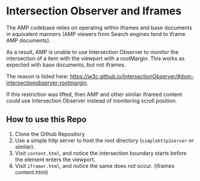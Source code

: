 # Intersection Observer and Iframes

The AMP codebase relies on operating within iframes and base documents in equivalent manners (AMP viewers from Search engines tend to iframe AMP documents).

As a result, AMP is unable to use Intersection Observer to monitor the intersection of a item with the viewport with a rootMargin. This works as expected with base documents, but not iframes.

The reason is listed here: https://w3c.github.io/IntersectionObserver/#dom-intersectionobserver-rootmargin.

If this restriction was lifted, then AMP and other similar iframed content could use Intersection Observer instead of monitoring scroll position.

## How to use this Repo

1. Clone the Github Repository
2. Use a simple http server to host the root directory (`simplehttp2server` or similar).
3. Visit `content.html`, and notice the intersection boundary starts before the element enters the viewport.
4. Visit `iframer.html`, and notice the same does not occur. (iframes content.html)